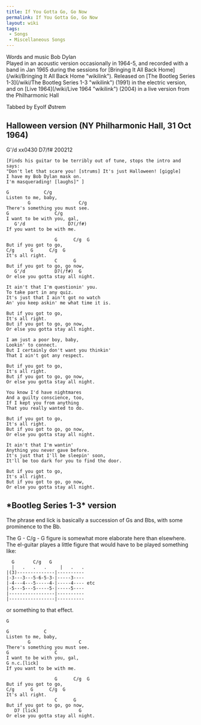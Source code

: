 ```yaml
---
title: If You Gotta Go, Go Now
permalink: If You Gotta Go, Go Now
layout: wiki
tags:
 - Songs
 - Miscellaneous Songs
---
```


Words and music Bob Dylan  
Played in an acoustic version occasionally in 1964-5, and recorded with
a band in Jan 1965 during the sessions for [Bringing It All Back
Home](/wiki/Bringing It All Back Home "wikilink"). Released on [The Bootleg
Series 1-3](/wiki/The Bootleg Series 1-3 "wikilink") (1991) in the electric
version, and on [Live 1964](/wiki/Live 1964 "wikilink") (2004) in a live
version from the Philharmonic Hall

Tabbed by Eyolf Østrem

<h2 class="songversion">
Halloween version (NY Philharmonic Hall, 31 Oct 1964)

</h2>
    G'/d    xx0430
    D7/f#   200212

    [Finds his guitar to be terribly out of tune, stops the intro and says:
    "Don't let that scare you! [strums] It's just Halloween! [giggle]
    I have my Bob Dylan mask on.
    I'm masquerading! [laughs]" ]

    G             C/g
    Listen to me, baby,
            G                  C/g
    There's something you must see.
    G                 C/g
    I want to be with you, gal,
       G'/d                D7(/f#)
    If you want to be with me.

                      G      C/g  G
    But if you got to go,
    C/g      G      C/g  G
    It's all right.
                      C      G
    But if you got to go, go now,
       G'/d           D7(/f#)  G
    Or else you gotta stay all night.

    It ain't that I'm questionin' you.
    To take part in any quiz.
    It's just that I ain't got no watch
    An' you keep askin' me what time it is.

    But if you got to go,
    It's all right.
    But if you got to go, go now,
    Or else you gotta stay all night.

    I am just a poor boy, baby,
    Lookin' to connect.
    But I certainly don't want you thinkin'
    That I ain't got any respect.

    But if you got to go,
    It's all right.
    But if you got to go, go now,
    Or else you gotta stay all night.

    You know I'd have nightmares
    And a guilty conscience, too,
    If I kept you from anything
    That you really wanted to do.

    But if you got to go,
    It's all right.
    But if you got to go, go now,
    Or else you gotta stay all night.

    It ain't that I'm wantin'
    Anything you never gave before.
    It's just that I'll be sleepin' soon,
    It'll be too dark for you to find the door.

    But if you got to go,
    It's all right.
    But if you got to go, go now,
    Or else you gotta stay all night.

<h2 class="songversion">
*Bootleg Series 1-3* version

</h2>
The phrase end lick is basically a succession of Gs and Bbs, with some
prominence to the Bb.

The G - C/g - G figure is somewhat more elaborate here than elsewhere.
The el-guitar playes a little figure that would have to be played
something like:

      G       C/g   G
      |   .   .   .     |   .   .
    |(3)--------------|----------
    |-3---3---5-6-5-3-|-----3----
    |-4---4---5-----4-|-----4---- etc
    |-5---5---5-----5-|-----5----
    |-----------------|----------
    |-----------------|----------

or something to that effect.

    G

    G             C
    Listen to me, baby,
            G                  C
    There's something you must see.
    G                 C
    I want to be with you, gal,
    G n.c.[lick]
    If you want to be with me.

                      G      C/g  G
    But if you got to go,
    C/g      G      C/g  G
    It's all right.
                      C      G
    But if you got to go, go now,
       D7 [lick]               G
    Or else you gotta stay all night.
